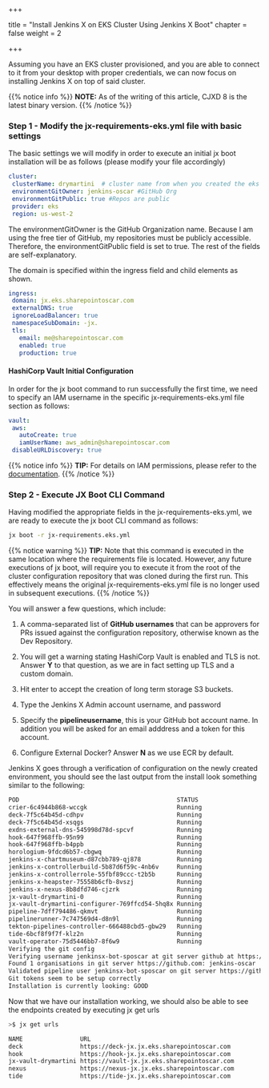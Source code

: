+++

title = "Install Jenkins X on EKS Cluster Using Jenkins X Boot"
chapter = false
weight = 2

+++


Assuming you have an EKS cluster provisioned, and you are able to connect to it from your desktop with proper credentials, we can now focus on installing Jenkins X on top of said cluster.  

{{% notice info %}}
**NOTE:** As of the writing of this article, CJXD 8 is the latest binary version.
{{% /notice %}}

### Step 1 - Modify the jx-requirements-eks.yml file with basic settings
The basic settings we will modify in order to execute an initial jx boot installation will be as follows (please modify your file accordingly)

```yaml
cluster:
 clusterName: drymartini  # cluster name from when you created the eks cluster
 environmentGitOwner: jenkins-oscar #GitHub Org
 environmentGitPublic: true #Repos are public
 provider: eks
 region: us-west-2
```

The environmentGitOwner is the GitHub Organization name.  Because I am using the free tier of GitHub, my repositories must be publicly accessible.  Therefore, the environmentGitPublic field is set to true.  The rest of the fields are self-explanatory.

The domain is specified within the ingress field and child elements as shown.

```yaml
ingress:
 domain: jx.eks.sharepointoscar.com
 externalDNS: true
 ignoreLoadBalancer: true
 namespaceSubDomain: -jx.
 tls:
   email: me@sharepointoscar.com
   enabled: true
   production: true
```

#### HashiCorp Vault Initial Configuration

In order for the jx boot command to run successfully the first time, we need to specify an IAM username in the specific jx-requirements-eks.yml file section as follows:

```yaml 
vault:
 aws:
   autoCreate: true
   iamUserName: aws_admin@sharepointoscar.com
 disableURLDiscovery: true
```

{{% notice info %}}
**TIP:** For details on IAM permissions, please refer to the [documentation](https://docs.cloudbees.com/docs/cloudbees-jenkins-x-distribution/latest/eks-install-guide/aws-iam-permissions).
{{% /notice %}}



### Step 2 - Execute JX Boot CLI Command
Having modified the appropriate fields in the jx-requirements-eks.yml, we are ready to execute the jx boot CLI command as follows:

```bash
jx boot -r jx-requirements.eks.yml
```

{{% notice warning %}}
**TIP:** Note that this command is executed in the same location where the requirements file is located.
  However, any future executions of jx boot, will require you to execute it from the root of the cluster configuration repository that was cloned during the first run.  This effectively means the original jx-requirements-eks.yml file is no longer used in subsequent executions.
{{% /notice %}}



You will answer a few questions, which include:

1.  A comma-separated list of **GitHub usernames** that can be approvers for PRs issued against the configuration repository, otherwise known as the Dev Repository.


2. You will get a warning stating HashiCorp Vault is enabled and TLS is not.  Answer **Y** to that question, as we are in fact setting up TLS and a custom domain.

3. Hit enter to accept the creation of long term storage S3 buckets.

4. Type the Jenkins X Admin account username, and password

5. Specify the **pipelineusername**, this is your GitHub bot account name.  In addition you will be asked for an email adddress and a token for this account.

6. Configure External Docker?  Answer **N** as we use ECR by default.

Jenkins X goes through a verification of configuration on the newly created environment, you should see the last output from the install look something similar to the following:

```bash
POD                                            STATUS
crier-6c4944b868-wccgk                         Running
deck-7f5c64b45d-cdhpv                          Running
deck-7f5c64b45d-xsqgs                          Running
exdns-external-dns-545998d78d-spcvf            Running
hook-647f968ffb-95n99                          Running
hook-647f968ffb-b4ppb                          Running
horologium-9fdcd6b57-cbgwq                     Running
jenkins-x-chartmuseum-d87cbb789-qj878          Running
jenkins-x-controllerbuild-5b87d6f59c-4nb6v     Running
jenkins-x-controllerrole-55fbf89ccc-t2b5b      Running
jenkins-x-heapster-75558b6cfb-8vszj            Running
jenkins-x-nexus-8b8dfd746-cjzrk                Running
jx-vault-drymartini-0                          Running
jx-vault-drymartini-configurer-769ffcd54-5hq8x Running
pipeline-7dff794486-qkmvt                      Running
pipelinerunner-7c747569d4-d8n9l                Running
tekton-pipelines-controller-666488cbd5-gbw29   Running
tide-6bcf8f9f7f-klz2n                          Running
vault-operator-75d5446bb7-8f6w9                Running
Verifying the git config
Verifying username jenkinsx-bot-sposcar at git server github at https://github.com
Found 1 organisations in git server https://github.com: jenkins-oscar
Validated pipeline user jenkinsx-bot-sposcar on git server https://github.com
Git tokens seem to be setup correctly
Installation is currently looking: GOOD
```

Now that we have our installation working, we should also be able to see the endpoints created by executing jx get urls

```bash
>$ jx get urls

NAME                URL
deck                https://deck-jx.jx.eks.sharepointoscar.com
hook                https://hook-jx.jx.eks.sharepointoscar.com
jx-vault-drymartini https://vault-jx.jx.eks.sharepointoscar.com
nexus               https://nexus-jx.jx.eks.sharepointoscar.com
tide                https://tide-jx.jx.eks.sharepointoscar.com
```